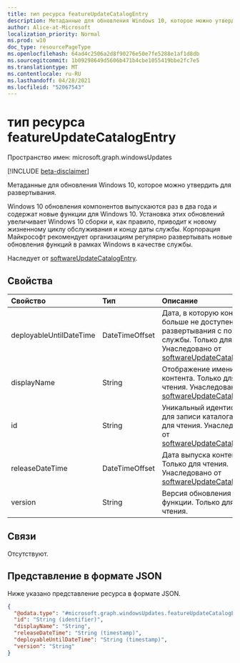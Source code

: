 ```yaml
---
title: тип ресурса featureUpdateCatalogEntry
description: Метаданные для обновления Windows 10, которое можно утвердить для развертывания.
author: Alice-at-Microsoft
localization_priority: Normal
ms.prod: w10
doc_type: resourcePageType
ms.openlocfilehash: 64ad4c2506a2d8f90276e50e7fe5288e1af1d8db
ms.sourcegitcommit: 1b09298649d5606b471b4cbe1055419bbe2fc7e5
ms.translationtype: MT
ms.contentlocale: ru-RU
ms.lasthandoff: 04/28/2021
ms.locfileid: "52067543"
---
```

# <a name="featureupdatecatalogentry-resource-type"></a>тип ресурса featureUpdateCatalogEntry

Пространство имен: microsoft.graph.windowsUpdates

[!INCLUDE [beta-disclaimer](../../includes/beta-disclaimer.md)]

Метаданные для обновления Windows 10, которое можно утвердить для развертывания.

Windows 10 обновления компонентов выпускаются раз в два года и содержат новые функции для Windows 10. Установка этих обновлений увеличивает Windows 10 сборки и, как правило, приводит к новому жизненному циклу обслуживания и концу даты службы. Корпорация Майкрософт рекомендует организациям регулярно развертывать новые обновления функций в рамках Windows в качестве службы.

Наследует от [softwareUpdateCatalogEntry](../resources/windowsupdates-softwareupdatecatalogentry.md).

## <a name="properties"></a>Свойства
|Свойство|Тип|Описание|
|:---|:---|:---|
|deployableUntilDateTime|DateTimeOffset|Дата, в которую контент больше не доступен для развертывания с помощью службы. Только для чтения. Унаследовано от [softwareUpdateCatalogEntry](../resources/windowsupdates-softwareupdatecatalogentry.md).|
|displayName|String|Отображение имени контента. Только для чтения. Унаследовано от [softwareUpdateCatalogEntry](../resources/windowsupdates-softwareupdatecatalogentry.md).|
|id|String|Уникальный идентификатор для записи каталога. Только для чтения. Унаследовано от [softwareUpdateCatalogEntry](../resources/windowsupdates-softwareupdatecatalogentry.md).|
|releaseDateTime|DateTimeOffset|Дата выпуска контента. Только для чтения. Унаследовано от [softwareUpdateCatalogEntry](../resources/windowsupdates-softwareupdatecatalogentry.md).|
|version|String|Версия обновления функции. Только для чтения.|

## <a name="relationships"></a>Связи
Отсутствуют.

## <a name="json-representation"></a>Представление в формате JSON
Ниже указано представление ресурса в формате JSON.
<!-- {
  "blockType": "resource",
  "keyProperty": "id",
  "@odata.type": "microsoft.graph.windowsUpdates.featureUpdateCatalogEntry",
  "baseType": "microsoft.graph.windowsUpdates.softwareUpdateCatalogEntry",
  "openType": false
}
-->
``` json
{
  "@odata.type": "#microsoft.graph.windowsUpdates.featureUpdateCatalogEntry",
  "id": "String (identifier)",
  "displayName": "String",
  "releaseDateTime": "String (timestamp)",
  "deployableUntilDateTime": "String (timestamp)",
  "version": "String"
}
```

